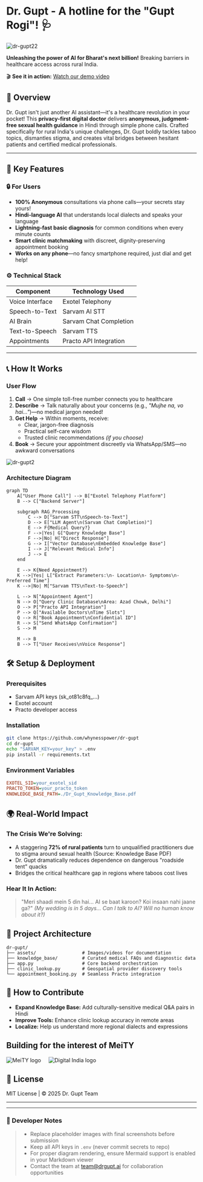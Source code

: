 


# Dr. Gupt - A hotline for the "Gupt Rogi"! 🩺

![dr-gupt22](https://github.com/user-attachments/assets/155f399d-fd5b-422e-942c-3df026402b15)

**Unleashing the power of AI for Bharat's next billion!** Breaking barriers in healthcare access across rural India.

🎬 **See it in action:** [Watch our demo video](https://youtu.be/zdJBMn49P6Q)

## 🌟 Overview  
Dr. Gupt isn't just another AI assistant—it's a healthcare revolution in your pocket! This **privacy-first digital doctor** delivers **anonymous, judgment-free sexual health guidance** in Hindi through simple phone calls. Crafted specifically for rural India's unique challenges, Dr. Gupt boldly tackles taboo topics, dismantles stigma, and creates vital bridges between hesitant patients and certified medical professionals.

---

## 🚀 Key Features  

### 🔒 For Users  
- **100% Anonymous** consultations via phone calls—your secrets stay yours!
- **Hindi-language AI** that understands local dialects and speaks your language
- **Lightning-fast basic diagnosis** for common conditions when every minute counts
- **Smart clinic matchmaking** with discreet, dignity-preserving appointment booking
- **Works on any phone**—no fancy smartphone required, just dial and get help!

### ⚙️ Technical Stack  
| Component          | Technology Used          |  
|--------------------|--------------------------|  
| Voice Interface    | Exotel Telephony         |  
| Speech-to-Text     | Sarvam AI STT            |  
| AI Brain           | Sarvam Chat Completion   |  
| Text-to-Speech     | Sarvam TTS               |  
| Appointments       | Practo API Integration   |  

---



## 📞 How It Works  

### User Flow  
1. **Call** → One simple toll-free number connects you to healthcare
2. **Describe** → Talk naturally about your concerns (e.g., _"Mujhe na, vo hai..."_)—no medical jargon needed!
3. **Get Help** → Within moments, receive:
   - Clear, jargon-free diagnosis
   - Practical self-care wisdom
   - Trusted clinic recommendations *(if you choose)*
4. **Book** → Secure your appointment discreetly via WhatsApp/SMS—no awkward conversations

![dr-gupt2](https://github.com/user-attachments/assets/9b973603-eedc-4d81-9ee9-d82f287f9c3c)


### Architecture Diagram
```mermaid
graph TD
    A["User Phone Call"] --> B["Exotel Telephony Platform"]
    B --> C["Backend Server"]

    subgraph RAG_Processing
        C --> D["Sarvam STT\nSpeech-to-Text"]
        D --> E["LLM Agent\n(Sarvam Chat Completion)"]
        E --> F{Medical Query?}
        F -->|Yes| G["Query Knowledge Base"]
        F -->|No| H["Direct Response"]
        G --> I["Vector Database\nEmbedded Knowledge Base"]
        I --> J["Relevant Medical Info"]
        J --> E
    end

    E --> K{Need Appointment?}
    K -->|Yes| L["Extract Parameters:\n- Location\n- Symptoms\n- Preferred Time"]
    K -->|No| M["Sarvam TTS\nText-to-Speech"]

    L --> N["Appointment Agent"]
    N --> O["Query Clinic Database\nArea: Azad Chowk, Delhi"]
    O --> P["Practo API Integration"]
    P --> Q["Available Doctors\nTime Slots"]
    Q --> R["Book Appointment\nConfidential ID"]
    R --> S["Send WhatsApp Confirmation"]
    S --> M

    M --> B
    B --> T["User Receives\nVoice Response"]
```



## 🛠️ Setup & Deployment

### Prerequisites
- Sarvam API keys (sk_ot81c8fq_...)
- Exotel account
- Practo developer access

### Installation
```bash
git clone https://github.com/whynesspower/dr-gupt
cd dr-gupt
echo "SARVAM_KEY=your_key" > .env
pip install -r requirements.txt
```

### Environment Variables
```ini
EXOTEL_SID=your_exotel_sid
PRACTO_TOKEN=your_practo_token
KNOWLEDGE_BASE_PATH=./Dr_Gupt_Knowledge_Base.pdf
```
## 🌍 Real-World Impact

### The Crisis We're Solving:
- A staggering **72% of rural patients** turn to unqualified practitioners due to stigma around sexual health (Source: Knowledge Base PDF)
- Dr. Gupt dramatically reduces dependence on dangerous "roadside tent" quacks
- Bridges the critical healthcare gap in regions where taboos cost lives

### Hear It In Action:
> "Meri shaadi mein 5 din hai... AI se baat karoon? Koi insaan nahi jaane ga?"
> *(My wedding is in 5 days... Can I talk to AI? Will no human know about it?)*

## 📂 Project Architecture
```
dr-gupt/
├── assets/                 # Images/videos for documentation
├── knowledge_base/         # Curated medical FAQs and diagnostic data
├── app.py                  # Core backend orchestration
├── clinic_lookup.py        # Geospatial provider discovery tools
└── appointment_booking.py  # Seamless Practo integration
```


## 🤝 How to Contribute
- **Expand Knowledge Base:** Add culturally-sensitive medical Q&A pairs in Hindi
- **Improve Tools:** Enhance clinic lookup accuracy in remote areas
- **Localize:** Help us understand more regional dialects and expressions

## Building for the interest of MeiTY
<div style="display: flex; align-items: center;">
  <img src="https://github.com/user-attachments/assets/f6aeb6c2-5cdd-4b50-952c-ca3b89870750" alt="MeiTY logo" style="margin-right: 20px;" />
  <img src="https://github.com/user-attachments/assets/15aa42fd-6ab3-4fa3-8467-4e10845b6bc2" alt="Digital India logo" />
</div>


 
## 📜 License
MIT License | © 2025 Dr. Gupt Team

---

---

### 📝 Developer Notes
> - Replace placeholder images with final screenshots before submission
> - Keep all API keys in `.env` (never commit secrets to repo)
> - For proper diagram rendering, ensure Mermaid support is enabled in your Markdown viewer
> - Contact the team at team@drgupt.ai for collaboration opportunities
